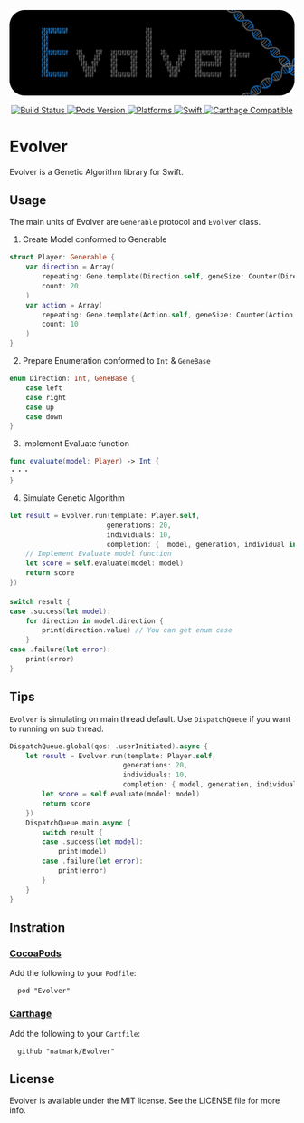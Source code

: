 ![Evolver-Header](https://github.com/natmark/Evolver/blob/master/Resources/Evolver-header.png?raw=true)

<p align="center">
    <a href="https://travis-ci.org/natmark/Evolver">
        <img src="https://travis-ci.org/natmark/Evolver.svg?branch=master"
             alt="Build Status">
    </a>
    <a href="https://cocoapods.org/pods/Evolver">
        <img src="https://img.shields.io/cocoapods/v/Evolver.svg?style=flat"
             alt="Pods Version">
    </a>
    <a href="https://github.com/natmark/Evolver/">
        <img src="https://img.shields.io/cocoapods/p/ProcessingKit.svg?style=flat"
             alt="Platforms">
    </a>
    <a href="https://github.com/apple/swift">
        <img alt="Swift" src="https://img.shields.io/badge/swift-4.0-orange.svg">
    </a>
    <a href="https://github.com/Carthage/Carthage">
        <img src="https://img.shields.io/badge/Carthage-compatible-brightgreen.svg?style=flat"
             alt="Carthage Compatible">
    </a>
</p>

# Evolver
Evolver is a Genetic Algorithm library for Swift.

## Usage
The main units of Evolver are `Generable` protocol and `Evolver` class.

1. Create Model conformed to Generable
```Swift
struct Player: Generable {
    var direction = Array(
        repeating: Gene.template(Direction.self, geneSize: Counter(Direction.self).count),
        count: 20
    )
    var action = Array(
        repeating: Gene.template(Action.self, geneSize: Counter(Action.self).count),
        count: 10
    )
}
```
2. Prepare Enumeration conformed to `Int` & `GeneBase`
```Swift
enum Direction: Int, GeneBase {
    case left
    case right
    case up
    case down
}
```
3. Implement Evaluate function
```Swift
func evaluate(model: Player) -> Int {
・・・
}
```
4. Simulate Genetic Algorithm
```Swift
let result = Evolver.run(template: Player.self,
                        generations: 20,
                        individuals: 10,
                        completion: {  model, generation, individual in
    // Implement Evaluate model function    
    let score = self.evaluate(model: model)
    return score
})

switch result {
case .success(let model):
    for direction in model.direction {
        print(direction.value) // You can get enum case
    }
case .failure(let error):
    print(error)
}
```

## Tips
`Evolver` is simulating on main thread default.
Use `DispatchQueue` if you want to running on sub thread.

```Swift
DispatchQueue.global(qos: .userInitiated).async {
    let result = Evolver.run(template: Player.self,
                            generations: 20,
                            individuals: 10,
                            completion: { model, generation, individual in
        let score = self.evaluate(model: model)
        return score
    })
    DispatchQueue.main.async {
        switch result {
        case .success(let model):
            print(model)
        case .failure(let error):
            print(error)
        }
    }
}
```

## Instration

### [CocoaPods](http://cocoadocs.org/docsets/Evolver/)
Add the following to your `Podfile`:
```
  pod "Evolver"
```

### [Carthage](https://github.com/Carthage/Carthage)
Add the following to your `Cartfile`:
```
  github "natmark/Evolver"
```

## License
Evolver is available under the MIT license. See the LICENSE file for more info.

